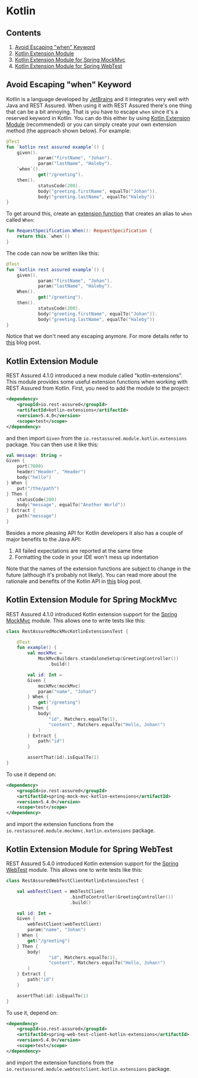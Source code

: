 # Kotlin #

## Contents

1. [Avoid Escaping "when" Keyword](#avoid-escaping-when-keyword)
1. [Kotlin Extension Module](#kotlin-extension-module)
1. [Kotlin Extension Module for Spring MockMvc](#kotlin-extension-module-for-spring-mockmvc)
1. [Kotlin Extension Module for Spring WebTest](#kotlin-extension-module-for-spring-webtest)

## Avoid Escaping "when" Keyword

Kotlin is a language developed by [JetBrains](https://www.jetbrains.com/) and it integrates very well with Java and REST Assured. When using it with REST Assured there's one thing that can be a bit annoying. That is you have to escape `when` since it's a reserved keyword in Kotlin. You can do this either by using [Kotlin Extension Module](#kotlin-extension-module) (recommended) or you can simply create your own extension method (the approach shown below). For example:

```kotlin
@Test 
fun `kotlin rest assured example`() {
    given().
            param("firstName", "Johan").
            param("lastName", "Haleby").
    `when`().
            get("/greeting").
    then().
            statusCode(200).
            body("greeting.firstName", equalTo("Johan")).
            body("greeting.lastName", equalTo("Haleby"))
}
```

To get around this, create an [extension function](https://kotlinlang.org/docs/reference/extensions.html) that creates an alias to `when` called `When`:

```kotlin
fun RequestSpecification.When(): RequestSpecification {
    return this.`when`()
}
```

The code can now be written like this:

```kotlin
@Test 
fun `kotlin rest assured example`() {
    given().
            param("firstName", "Johan").
            param("lastName", "Haleby").
    When().
            get("/greeting").
    then().
            statusCode(200).
            body("greeting.firstName", equalTo("Johan")).
            body("greeting.lastName", equalTo("Haleby"))
}
```

Notice that we don't need any escaping anymore. For more details refer to [this](http://code.haleby.se/2015/11/06/rest-assured-with-kotlin/) blog post.

## Kotlin Extension Module

REST Assured 4.1.0 introduced a new module called "kotlin-extensions". This module provides some useful extension functions when working with REST Assured from Kotlin. First, you need to add the module to the project:

```xml
<dependency>
    <groupId>io.rest-assured</groupId>
    <artifactId>kotlin-extensions</artifactId>
    <version>5.4.0</version>
    <scope>test</scope>
</dependency>
```

and then import `Given` from the `io.restassured.module.kotlin.extensions` package. You can then use it like this:

```kotlin
val message: String =
Given {
    port(7000)
    header("Header", "Header")
    body("hello")
} When {
    put("/the/path")
} Then {
    statusCode(200)
    body("message", equalTo("Another World"))
} Extract {
    path("message")
}
```

Besides a more pleasing API for Kotlin developers it also has a couple of major benefits to the Java API:
  
1. All failed expectations are reported at the same time
2. Formatting the code in your IDE won't mess up indentation

Note that the names of the extension functions are subject to change in the future (although it's probably not likely). You can read more about the rationale and benefits of the Kotlin API in [this](http://code.haleby.se/2019/09/06/rest-assured-in-kotlin/) blog post.

## Kotlin Extension Module for Spring MockMvc

REST Assured 4.1.0 introduced Kotlin extension support for the [Spring MockMvc](#spring-mock-mvc-module) module. This allows one to write tests like this:
    
```kotlin
class RestAssuredMockMvcKotlinExtensionsTest {

    @Test
    fun example() {
        val mockMvc =
            MockMvcBuilders.standaloneSetup(GreetingController())
                .build()

        val id: Int =
        Given {
            mockMvc(mockMvc)
            param("name", "Johan")
        } When {
            get("/greeting")
        } Then {
            body(
                "id", Matchers.equalTo(1),
                "content", Matchers.equalTo("Hello, Johan!")
            )
        } Extract {
            path("id")
        }

        assertThat(id).isEqualTo(1)
}
```

To use it depend on:

```xml
<dependency>
    <groupId>io.rest-assured</groupId>
    <artifactId>spring-mock-mvc-kotlin-extensions</artifactId>
    <version>5.4.0</version>
    <scope>test</scope>
</dependency>
```

and import the extension functions from the `io.restassured.module.mockmvc.kotlin.extensions` package.

## Kotlin Extension Module for Spring WebTest

REST Assured 5.4.0 introduced Kotlin extension support for the [Spring WebTest](https://github.com/rest-assured/rest-assured/wiki/Spring#spring-web-test-client-module) module. This allows one to write tests like this:
    
```kotlin
class RestAssuredWebTestClientKotlinExtensionsTest {

    val webTestClient = WebTestClient
                        .bindToController(GreetingController())
                        .build()

    val id: Int =
    Given {
        webTestClient(webTestClient)
        param("name", "Johan")
    } When {
        get("/greeting")
    } Then {
        body(
                "id", Matchers.equalTo(1),
                "content", Matchers.equalTo("Hello, Johan!")
        )
    } Extract {
        path("id")
    }

    assertThat(id).isEqualTo(1)
}
```

To use it, depend on:

```xml
<dependency>
    <groupId>io.rest-assured</groupId>
    <artifactId>spring-web-test-client-kotlin-extensions</artifactId>
    <version>5.4.0</version>
    <scope>test</scope>
</dependency>
```

and import the extension functions from the `io.restassured.module.webtestclient.kotlin.extensions` package.